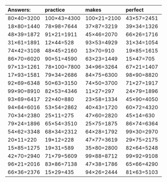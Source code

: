 | Answers: | practice | makes | perfect | ! |
| :--- | :--- | :--- | :--- | :--- |
| 80×40=3200 | 100×43=4300 | 100×21=2100 | 43×57=2451 | 92×11=1012 | 
| 18×80=1440 | 78×98=7644 | 37×87=3219 | 39×34=1326 | 62×60=3720 | 
| 48×39=1872 | 91×21=1911 | 45×46=2070 | 66×26=1716 | 91×14=1274 | 
| 31×61=1891 | 12×44=528 | 93×53=4929 | 31×34=1054 | 54×79=4266 | 
| 74×42=3108 | 48×45=2160 | 13×70=910 | 19×85=1615 | 88×84=7392 | 
| 86×70=6020 | 90×51=4590 | 63×23=1449 | 15×47=705 | 20×47=940 | 
| 97×13=1261 | 78×100=7800 | 34×96=3264 | 67×21=1407 | 29×23=667 | 
| 17×93=1581 | 79×34=2686 | 84×75=6300 | 98×90=8820 | 71×12=852 | 
| 92×69=6348 | 50×63=3150 | 74×50=3700 | 71×27=1917 | 23×92=2116 | 
| 99×90=8910 | 82×53=4346 | 11×27=297 | 24×79=1896 | 25×89=2225 | 
| 93×69=6417 | 22×40=880 | 23×58=1334 | 45×90=4050 | 37×12=444 | 
| 94×64=6016 | 53×54=2862 | 40×43=1720 | 60×72=4320 | 98×67=6566 | 
| 70×34=2380 | 25×11=275 | 47×60=2820 | 45×14=630 | 14×68=952 | 
| 79×24=1896 | 65×54=3510 | 25×75=1875 | 86×74=6364 | 37×52=1924 | 
| 54×62=3348 | 68×34=2312 | 64×28=1792 | 99×30=2970 | 27×94=2538 | 
| 20×11=220 | 19×12=228 | 47×77=3619 | 29×75=2175 | 34×74=2516 | 
| 15×85=1275 | 19×31=589 | 35×80=2800 | 82×64=5248 | 33×76=2508 | 
| 42×70=2940 | 71×79=5609 | 99×88=8712 | 99×92=9108 | 52×98=5096 | 
| 96×21=2016 | 83×86=7138 | 47×38=1786 | 65×66=4290 | 23×73=1679 | 
| 66×36=2376 | 15×29=435 | 94×26=2444 | 81×63=5103 | 29×83=2407 | 
